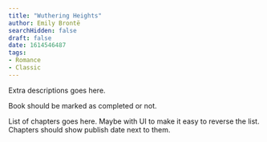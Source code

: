 ```yaml
---
title: "Wuthering Heights"
author: Emily Brontë
searchHidden: false
draft: false
date: 1614546487
tags:
- Romance
- Classic
---
```


Extra descriptions goes here.

Book should be marked as completed or not.

List of chapters goes here. Maybe with UI to make it easy to reverse the list. Chapters should show publish date next to them.